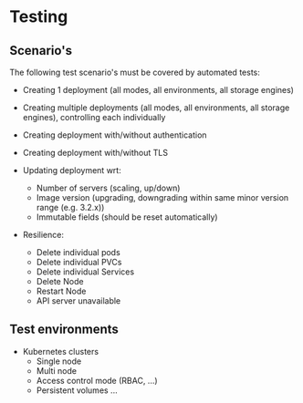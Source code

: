 # Testing

## Scenario's

The following test scenario's must be covered by automated tests:

- Creating 1 deployment (all modes, all environments, all storage engines)
- Creating multiple deployments (all modes, all environments, all storage engines),
  controlling each individually
- Creating deployment with/without authentication
- Creating deployment with/without TLS

- Updating deployment wrt:
  - Number of servers (scaling, up/down)
  - Image version (upgrading, downgrading within same minor version range (e.g. 3.2.x))
  - Immutable fields (should be reset automatically)

- Resilience:
  - Delete individual pods
  - Delete individual PVCs
  - Delete individual Services
  - Delete Node
  - Restart Node
  - API server unavailable

## Test environments

- Kubernetes clusters
  - Single node
  - Multi node
  - Access control mode (RBAC, ...)
  - Persistent volumes ...

